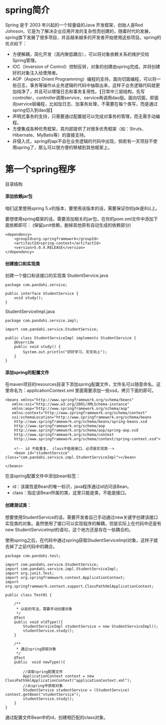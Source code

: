 # spring简介
Spring 是于 2003 年兴起的一个轻量级的Java 开发框架，创始人是Rod Johnson，它是为了解决企业应用开发的复杂性而创建的，随着时代的发展，spring旗下发展了很多项目，并且越来越多的开发者开始使用这些项目。spring的优点如下：

* 方便解耦，简化开发（高内聚低耦合），可以将对象依赖关系的维护交给Spring管理。
* IOC（Inversion of Control）控制反转，对象的创建由spring完成，并将创建好的对象注入给使用者。
* AOP（Aspect Orient Programming）编程的支持，面向切面编程，可以将一些日志，事务等操作从业务逻辑的代码中抽取出来，这样子业务逻辑代码就更加纯净了，并且可以增强日志和事务复用性。【日常中三层结构，先写controller，controller调用service，service再调用dao层。面向切面，即面向service层编程，比如加日志、加事务处理，不需要在每个类写，而是通过spring切入到dao层】
* 声明式事务的支持，只需要通过配置就可以完成对事务的管理，而无需手动编程。
* 方便集成各种优秀框架，其内部提供了对很多优秀框架（如：Struts、Hibernate、MyBatis等）的直接支持。
* 非侵入式，spring的api不会在业务逻辑的代码中出现，倘若有一天项目不使用spring了，那么可以很方便的移植到其他框架上。

# 第一个spring程序

目录结构

#### 添加依赖jar包

咱们这里使用spring 5.x的版本，要使用该版本的话，需要保证你的jdk是8以上。

要想使用spring框架的话，需要添加相关的jar包，在你的pom.xml文件中添加下面依赖即可：
(保留junit依赖，删掉其他原有自动生成的依赖部分)

``` 
<dependency>
    <groupId>org.springframework</groupId>
    <artifactId>spring-context</artifactId>
    <version>5.0.4.RELEASE</version>
</dependency>
```

#### 创建接口和实现类

创建一个接口和该接口的实现类
StudentService.java

``` 
package com.pandahi.service;

public interface StudentService {
    void study();
}

```

StudentServiceImpl.java

``` 
package com.pandahi.service.impl;

import com.pandahi.service.StudentService;

public class StudentServiceImpl implements StudentService {
    @Override
    public void study() {
        System.out.println("好好学习，天天向上");
    }
}

```

#### 添加spring的配置文件

在maven项目的resources目录下添加spring配置文件，文件名可以随意命名，这里命名为：applicationContext.xml
里面需要添加一些xsd，拷贝下面的即可。

``` 
<beans xmlns="http://www.springframework.org/schema/beans"
   xmlns:xsi="http://www.w3.org/2001/XMLSchema-instance"
   xmlns:aop="http://www.springframework.org/schema/aop"
   xmlns:context="http://www.springframework.org/schema/context"
   xsi:schemaLocation="http://www.springframework.org/schema/beans
    http://www.springframework.org/schema/beans/spring-beans.xsd
    http://www.springframework.org/schema/aop
    http://www.springframework.org/schema/aop/spring-aop.xsd
    http://www.springframework.org/schema/context
    http://www.springframework.org/schema/context/spring-context.xsd">

    <!-- id 不能重复， class不能是接口，必须是实现类-->
    <bean id="studentService" class="com.pandahi.service.impl.StudentServiceImpl"></bean>

</beans>
```

在该spring配置文件中添加bean标签：

* id：该属性是Bean的唯一标识，java程序通过id访问该Bean。
* class：指定该Bean所属的类，这里只能是类，不能是接口。

#### 创建测试类：

想要使用StudentService的话，需要开发者自己手动通过new关键字创建该接口实现类的对象。虽然使用了接口可以实现程序的解耦，但是实际上在代码中还是有new StudentServiceImpl的语句，这个地方还是存在一些耦合的。

使用spring之后，在代码中通过spring获取StudentServiceImpl对象，这样子就去掉了之前代码中的耦合。

``` 
package com.pandahi.test;

import com.pandahi.service.StudentService;
import com.pandahi.service.impl.StudentServiceImpl;
import org.junit.Test;
import org.springframework.context.ApplicationContext;
import org.springframework.context.support.ClassPathXmlApplicationContext;

public class Test01 {

    /**
     * 以前的写法，需要手动创建对象
     */
    @Test
    public void oldType(){
        StudentServiceImpl studentService = new StudentServiceImpl();
        studentService.study();
    }

    /**
     * 通过spring获取对象
     */
    @Test
    public  void newType(){

        //读取spring配置文件
        ApplicationContext context = new ClassPathXmlApplicationContext("applicationContext.xml");
        //从spring中获取对象
        StudentService studentService = (StudentService) context.getBean("studentService");
        studentService.study();
    }
}

```

通过配置文件Bean中的id，创建相匹配的class对象。

